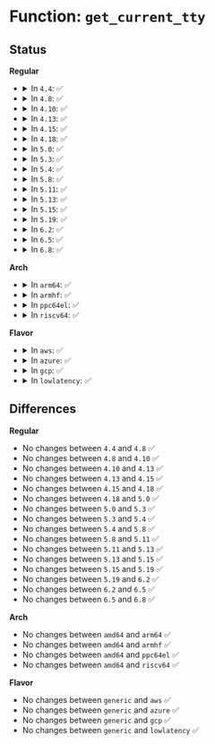 # Function: <code>get_current_tty</code>

## Status
<b>Regular</b>
<ul>
<li>
<details>
<summary>In <code>4.4</code>: ✅</summary>

```c
struct tty_struct *get_current_tty();
```

**Collision:** Unique Global

**Inline:** No

**Transformation:** False

**Instances:**

```
In drivers/tty/tty_io.c (ffffffff814e0a90)
Location: drivers/tty/tty_io.c:557
Inline: False
Direct callers:
  - security/apparmor/file.c:aa_inherit_files
  - drivers/tty/tty_io.c:tty_vhangup_self
  - drivers/tty/tty_io.c:tty_open
```
**Symbols:**

```
ffffffff814e0a90-ffffffff814e0b33: get_current_tty (STB_GLOBAL)
```
</details>
</li>
<li>
<details>
<summary>In <code>4.8</code>: ✅</summary>

```c
struct tty_struct *get_current_tty();
```

**Collision:** Unique Global

**Inline:** No

**Transformation:** False

**Instances:**

```
In drivers/tty/tty_io.c (ffffffff81532480)
Location: drivers/tty/tty_io.c:564
Inline: False
Direct callers:
  - security/apparmor/file.c:aa_inherit_files
  - drivers/tty/tty_io.c:tty_open
  - drivers/tty/tty_io.c:tty_vhangup_self
```
**Symbols:**

```
ffffffff81532480-ffffffff81532523: get_current_tty (STB_GLOBAL)
```
</details>
</li>
<li>
<details>
<summary>In <code>4.10</code>: ✅</summary>

```c
struct tty_struct *get_current_tty();
```

**Collision:** Unique Global

**Inline:** No

**Transformation:** False

**Instances:**

```
In drivers/tty/tty_io.c (ffffffff8155ebb0)
Location: drivers/tty/tty_io.c:564
Inline: False
Direct callers:
  - security/apparmor/file.c:aa_inherit_files
  - drivers/tty/tty_io.c:tty_open
  - drivers/tty/tty_io.c:tty_vhangup_self
```
**Symbols:**

```
ffffffff8155ebb0-ffffffff8155ec53: get_current_tty (STB_GLOBAL)
```
</details>
</li>
<li>
<details>
<summary>In <code>4.13</code>: ✅</summary>

```c
struct tty_struct *get_current_tty();
```

**Collision:** Unique Global

**Inline:** No

**Transformation:** False

**Instances:**

```
In drivers/tty/tty_jobctrl.c (ffffffff8157cc80)
Location: drivers/tty/tty_jobctrl.c:155
Inline: False
Direct callers:
  - security/apparmor/file.c:aa_inherit_files
  - drivers/tty/tty_io.c:tty_open
  - drivers/tty/tty_io.c:tty_vhangup_self
```
**Symbols:**

```
ffffffff8157cc80-ffffffff8157cce2: get_current_tty (STB_GLOBAL)
```
</details>
</li>
<li>
<details>
<summary>In <code>4.15</code>: ✅</summary>

```c
struct tty_struct *get_current_tty();
```

**Collision:** Unique Global

**Inline:** No

**Transformation:** False

**Instances:**

```
In drivers/tty/tty_jobctrl.c (ffffffff815e1930)
Location: drivers/tty/tty_jobctrl.c:156
Inline: False
Direct callers:
  - security/apparmor/file.c:aa_inherit_files
  - drivers/tty/tty_io.c:tty_open
  - drivers/tty/tty_io.c:tty_vhangup_self
```
**Symbols:**

```
ffffffff815e1930-ffffffff815e1998: get_current_tty (STB_GLOBAL)
```
</details>
</li>
<li>
<details>
<summary>In <code>4.18</code>: ✅</summary>

```c
struct tty_struct *get_current_tty();
```

**Collision:** Unique Global

**Inline:** No

**Transformation:** False

**Instances:**

```
In drivers/tty/tty_jobctrl.c (ffffffff8161abf0)
Location: drivers/tty/tty_jobctrl.c:156
Inline: False
Direct callers:
  - security/apparmor/file.c:aa_inherit_files
  - drivers/tty/tty_io.c:tty_open
  - drivers/tty/tty_io.c:tty_vhangup_self
```
**Symbols:**

```
ffffffff8161abf0-ffffffff8161ac58: get_current_tty (STB_GLOBAL)
```
</details>
</li>
<li>
<details>
<summary>In <code>5.0</code>: ✅</summary>

```c
struct tty_struct *get_current_tty();
```

**Collision:** Unique Global

**Inline:** No

**Transformation:** False

**Instances:**

```
In drivers/tty/tty_jobctrl.c (ffffffff81637e60)
Location: drivers/tty/tty_jobctrl.c:156
Inline: False
Direct callers:
  - security/apparmor/file.c:aa_inherit_files
  - drivers/tty/tty_io.c:tty_open
  - drivers/tty/tty_io.c:tty_vhangup_self
```
**Symbols:**

```
ffffffff81637e60-ffffffff81637ec8: get_current_tty (STB_GLOBAL)
```
</details>
</li>
<li>
<details>
<summary>In <code>5.3</code>: ✅</summary>

```c
struct tty_struct *get_current_tty();
```

**Collision:** Unique Global

**Inline:** No

**Transformation:** False

**Instances:**

```
In drivers/tty/tty_jobctrl.c (ffffffff8166c100)
Location: drivers/tty/tty_jobctrl.c:156
Inline: False
Direct callers:
  - security/apparmor/file.c:aa_inherit_files
  - drivers/tty/tty_io.c:tty_open
  - drivers/tty/tty_io.c:tty_vhangup_self
```
**Symbols:**

```
ffffffff8166c100-ffffffff8166c160: get_current_tty (STB_GLOBAL)
```
</details>
</li>
<li>
<details>
<summary>In <code>5.4</code>: ✅</summary>

```c
struct tty_struct *get_current_tty();
```

**Collision:** Unique Global

**Inline:** No

**Transformation:** False

**Instances:**

```
In drivers/tty/tty_jobctrl.c (ffffffff8168e770)
Location: drivers/tty/tty_jobctrl.c:156
Inline: False
Direct callers:
  - security/apparmor/file.c:aa_inherit_files
  - drivers/tty/tty_io.c:tty_open
  - drivers/tty/tty_io.c:tty_vhangup_self
```
**Symbols:**

```
ffffffff8168e770-ffffffff8168e7d0: get_current_tty (STB_GLOBAL)
```
</details>
</li>
<li>
<details>
<summary>In <code>5.8</code>: ✅</summary>

```c
struct tty_struct *get_current_tty();
```

**Collision:** Unique Global

**Inline:** No

**Transformation:** False

**Instances:**

```
In drivers/tty/tty_jobctrl.c (ffffffff81740aa0)
Location: drivers/tty/tty_jobctrl.c:156
Inline: False
Direct callers:
  - security/selinux/hooks.c:selinux_bprm_committing_creds
  - security/apparmor/file.c:aa_inherit_files
  - drivers/tty/tty_io.c:tty_open
  - drivers/tty/tty_io.c:tty_vhangup_self
```
**Symbols:**

```
ffffffff81740aa0-ffffffff81740b2f: get_current_tty (STB_GLOBAL)
```
</details>
</li>
<li>
<details>
<summary>In <code>5.11</code>: ✅</summary>

```c
struct tty_struct *get_current_tty();
```

**Collision:** Unique Global

**Inline:** No

**Transformation:** False

**Instances:**

```
In drivers/tty/tty_jobctrl.c (ffffffff8175c9d0)
Location: drivers/tty/tty_jobctrl.c:158
Inline: False
Direct callers:
  - security/selinux/hooks.c:selinux_bprm_committing_creds
  - security/apparmor/file.c:aa_inherit_files
  - drivers/tty/tty_io.c:tty_open
  - drivers/tty/tty_io.c:tty_vhangup_self
```
**Symbols:**

```
ffffffff8175c9d0-ffffffff8175ca5f: get_current_tty (STB_GLOBAL)
```
</details>
</li>
<li>
<details>
<summary>In <code>5.13</code>: ✅</summary>

```c
struct tty_struct *get_current_tty();
```

**Collision:** Unique Global

**Inline:** No

**Transformation:** False

**Instances:**

```
In drivers/tty/tty_jobctrl.c (ffffffff81740860)
Location: drivers/tty/tty_jobctrl.c:160
Inline: False
Direct callers:
  - security/selinux/hooks.c:selinux_bprm_committing_creds
  - security/apparmor/file.c:aa_inherit_files
  - drivers/tty/tty_io.c:tty_open
  - drivers/tty/tty_io.c:tty_vhangup_self
```
**Symbols:**

```
ffffffff81740860-ffffffff817408ef: get_current_tty (STB_GLOBAL)
```
</details>
</li>
<li>
<details>
<summary>In <code>5.15</code>: ✅</summary>

```c
struct tty_struct *get_current_tty();
```

**Collision:** Unique Global

**Inline:** No

**Transformation:** False

**Instances:**

```
In drivers/tty/tty_jobctrl.c (ffffffff817c12c0)
Location: drivers/tty/tty_jobctrl.c:160
Inline: False
Direct callers:
  - security/selinux/hooks.c:selinux_bprm_committing_creds
  - security/apparmor/file.c:aa_inherit_files
  - drivers/tty/tty_io.c:tty_open
  - drivers/tty/tty_io.c:tty_vhangup_self
```
**Symbols:**

```
ffffffff817c12c0-ffffffff817c134f: get_current_tty (STB_GLOBAL)
```
</details>
</li>
<li>
<details>
<summary>In <code>5.19</code>: ✅</summary>

```c
struct tty_struct *get_current_tty();
```

**Collision:** Unique Global

**Inline:** No

**Transformation:** False

**Instances:**

```
In drivers/tty/tty_jobctrl.c (ffffffff818fdc80)
Location: drivers/tty/tty_jobctrl.c:160
Inline: False
Direct callers:
  - security/selinux/hooks.c:selinux_bprm_committing_creds
  - security/apparmor/file.c:aa_inherit_files
  - drivers/tty/tty_io.c:tty_open
  - drivers/tty/tty_io.c:tty_vhangup_self
```
**Symbols:**

```
ffffffff818fdc80-ffffffff818fdd12: get_current_tty (STB_GLOBAL)
```
</details>
</li>
<li>
<details>
<summary>In <code>6.2</code>: ✅</summary>

```c
struct tty_struct *get_current_tty();
```

**Collision:** Unique Global

**Inline:** No

**Transformation:** False

**Instances:**

```
In drivers/tty/tty_jobctrl.c (ffffffff81a57420)
Location: drivers/tty/tty_jobctrl.c:160
Inline: False
Direct callers:
  - security/selinux/hooks.c:selinux_bprm_committing_creds
  - security/apparmor/file.c:aa_inherit_files
  - drivers/tty/tty_io.c:tty_open
  - drivers/tty/tty_io.c:tty_vhangup_self
```
**Symbols:**

```
ffffffff81a57420-ffffffff81a574b3: get_current_tty (STB_GLOBAL)
```
</details>
</li>
<li>
<details>
<summary>In <code>6.5</code>: ✅</summary>

```c
struct tty_struct *get_current_tty();
```

**Collision:** Unique Global

**Inline:** No

**Transformation:** False

**Instances:**

```
In drivers/tty/tty_jobctrl.c (ffffffff81aa1a20)
Location: drivers/tty/tty_jobctrl.c:160
Inline: False
Direct callers:
  - security/selinux/hooks.c:selinux_bprm_committing_creds
  - security/apparmor/file.c:aa_inherit_files
  - drivers/tty/tty_io.c:tty_open
  - drivers/tty/tty_io.c:tty_vhangup_self
```
**Symbols:**

```
ffffffff81aa1a20-ffffffff81aa1ab3: get_current_tty (STB_GLOBAL)
```
</details>
</li>
<li>
<details>
<summary>In <code>6.8</code>: ✅</summary>

```c
struct tty_struct *get_current_tty();
```

**Collision:** Unique Global

**Inline:** No

**Transformation:** False

**Instances:**

```
In drivers/tty/tty_jobctrl.c (ffffffff81af4480)
Location: drivers/tty/tty_jobctrl.c:160
Inline: False
Direct callers:
  - security/selinux/hooks.c:selinux_bprm_committing_creds
  - security/apparmor/file.c:aa_inherit_files
  - drivers/tty/tty_io.c:tty_open
  - drivers/tty/tty_io.c:tty_vhangup_self
```
**Symbols:**

```
ffffffff81af4480-ffffffff81af4513: get_current_tty (STB_GLOBAL)
```
</details>
</li>
</ul>
<b>Arch</b>
<ul>
<li>
<details>
<summary>In <code>arm64</code>: ✅</summary>

```c
struct tty_struct *get_current_tty();
```

**Collision:** Unique Global

**Inline:** No

**Transformation:** False

**Instances:**

```
In drivers/tty/tty_jobctrl.c (ffff80001085fc98)
Location: drivers/tty/tty_jobctrl.c:156
Inline: False
Direct callers:
  - security/apparmor/file.c:aa_inherit_files
  - drivers/tty/tty_io.c:tty_open
  - drivers/tty/tty_io.c:tty_vhangup_self
```
**Symbols:**

```
ffff80001085fc98-ffff80001085fd50: get_current_tty (STB_GLOBAL)
```
</details>
</li>
<li>
<details>
<summary>In <code>armhf</code>: ✅</summary>

```c
struct tty_struct *get_current_tty();
```

**Collision:** Unique Global

**Inline:** No

**Transformation:** False

**Instances:**

```
In drivers/tty/tty_jobctrl.c (c0967048)
Location: drivers/tty/tty_jobctrl.c:156
Inline: False
Direct callers:
  - security/apparmor/file.c:aa_inherit_files
  - drivers/tty/tty_io.c:tty_open
  - drivers/tty/tty_io.c:tty_vhangup_self
```
**Symbols:**

```
c0967048-c09670c0: get_current_tty (STB_GLOBAL)
```
</details>
</li>
<li>
<details>
<summary>In <code>ppc64el</code>: ✅</summary>

```c
struct tty_struct *get_current_tty();
```

**Collision:** Unique Global

**Inline:** No

**Transformation:** False

**Instances:**

```
In drivers/tty/tty_jobctrl.c (c0000000008ff090)
Location: drivers/tty/tty_jobctrl.c:156
Inline: False
Direct callers:
  - security/apparmor/file.c:aa_inherit_files
  - drivers/tty/tty_io.c:tty_open
  - drivers/tty/tty_io.c:tty_vhangup_self
```
**Symbols:**

```
c0000000008ff090-c0000000008ff110: get_current_tty (STB_GLOBAL)
```
</details>
</li>
<li>
<details>
<summary>In <code>riscv64</code>: ✅</summary>

```c
struct tty_struct *get_current_tty();
```

**Collision:** Unique Global

**Inline:** No

**Transformation:** False

**Instances:**

```
In drivers/tty/tty_jobctrl.c (ffffffe000537e06)
Location: drivers/tty/tty_jobctrl.c:156
Inline: False
Direct callers:
  - security/apparmor/file.c:aa_inherit_files
  - drivers/tty/tty_io.c:tty_open
  - drivers/tty/tty_io.c:tty_vhangup_self
```
**Symbols:**

```
ffffffe000537e06-ffffffe000537e54: get_current_tty (STB_GLOBAL)
```
</details>
</li>
</ul>
<b>Flavor</b>
<ul>
<li>
<details>
<summary>In <code>aws</code>: ✅</summary>

```c
struct tty_struct *get_current_tty();
```

**Collision:** Unique Global

**Inline:** No

**Transformation:** False

**Instances:**

```
In drivers/tty/tty_jobctrl.c (ffffffff816541f0)
Location: drivers/tty/tty_jobctrl.c:156
Inline: False
Direct callers:
  - security/apparmor/file.c:aa_inherit_files
  - drivers/tty/tty_io.c:tty_open
  - drivers/tty/tty_io.c:tty_vhangup_self
```
**Symbols:**

```
ffffffff816541f0-ffffffff81654250: get_current_tty (STB_GLOBAL)
```
</details>
</li>
<li>
<details>
<summary>In <code>azure</code>: ✅</summary>

```c
struct tty_struct *get_current_tty();
```

**Collision:** Unique Global

**Inline:** No

**Transformation:** False

**Instances:**

```
In drivers/tty/tty_jobctrl.c (ffffffff816345d0)
Location: drivers/tty/tty_jobctrl.c:156
Inline: False
Direct callers:
  - security/apparmor/file.c:aa_inherit_files
  - drivers/tty/tty_io.c:tty_open
  - drivers/tty/tty_io.c:tty_vhangup_self
```
**Symbols:**

```
ffffffff816345d0-ffffffff81634630: get_current_tty (STB_GLOBAL)
```
</details>
</li>
<li>
<details>
<summary>In <code>gcp</code>: ✅</summary>

```c
struct tty_struct *get_current_tty();
```

**Collision:** Unique Global

**Inline:** No

**Transformation:** False

**Instances:**

```
In drivers/tty/tty_jobctrl.c (ffffffff816825b0)
Location: drivers/tty/tty_jobctrl.c:156
Inline: False
Direct callers:
  - security/apparmor/file.c:aa_inherit_files
  - drivers/tty/tty_io.c:tty_open
  - drivers/tty/tty_io.c:tty_vhangup_self
```
**Symbols:**

```
ffffffff816825b0-ffffffff81682610: get_current_tty (STB_GLOBAL)
```
</details>
</li>
<li>
<details>
<summary>In <code>lowlatency</code>: ✅</summary>

```c
struct tty_struct *get_current_tty();
```

**Collision:** Unique Global

**Inline:** No

**Transformation:** False

**Instances:**

```
In drivers/tty/tty_jobctrl.c (ffffffff8169cc10)
Location: drivers/tty/tty_jobctrl.c:156
Inline: False
Direct callers:
  - security/apparmor/file.c:aa_inherit_files
  - drivers/tty/tty_io.c:tty_open
  - drivers/tty/tty_io.c:tty_vhangup_self
```
**Symbols:**

```
ffffffff8169cc10-ffffffff8169cc70: get_current_tty (STB_GLOBAL)
```
</details>
</li>
</ul>

## Differences
<b>Regular</b>
<ul>
<li>
No changes between <code>4.4</code> and <code>4.8</code> ✅
</li>
<li>
No changes between <code>4.8</code> and <code>4.10</code> ✅
</li>
<li>
No changes between <code>4.10</code> and <code>4.13</code> ✅
</li>
<li>
No changes between <code>4.13</code> and <code>4.15</code> ✅
</li>
<li>
No changes between <code>4.15</code> and <code>4.18</code> ✅
</li>
<li>
No changes between <code>4.18</code> and <code>5.0</code> ✅
</li>
<li>
No changes between <code>5.0</code> and <code>5.3</code> ✅
</li>
<li>
No changes between <code>5.3</code> and <code>5.4</code> ✅
</li>
<li>
No changes between <code>5.4</code> and <code>5.8</code> ✅
</li>
<li>
No changes between <code>5.8</code> and <code>5.11</code> ✅
</li>
<li>
No changes between <code>5.11</code> and <code>5.13</code> ✅
</li>
<li>
No changes between <code>5.13</code> and <code>5.15</code> ✅
</li>
<li>
No changes between <code>5.15</code> and <code>5.19</code> ✅
</li>
<li>
No changes between <code>5.19</code> and <code>6.2</code> ✅
</li>
<li>
No changes between <code>6.2</code> and <code>6.5</code> ✅
</li>
<li>
No changes between <code>6.5</code> and <code>6.8</code> ✅
</li>
</ul>
<b>Arch</b>
<ul>
<li>
No changes between <code>amd64</code> and <code>arm64</code> ✅
</li>
<li>
No changes between <code>amd64</code> and <code>armhf</code> ✅
</li>
<li>
No changes between <code>amd64</code> and <code>ppc64el</code> ✅
</li>
<li>
No changes between <code>amd64</code> and <code>riscv64</code> ✅
</li>
</ul>
<b>Flavor</b>
<ul>
<li>
No changes between <code>generic</code> and <code>aws</code> ✅
</li>
<li>
No changes between <code>generic</code> and <code>azure</code> ✅
</li>
<li>
No changes between <code>generic</code> and <code>gcp</code> ✅
</li>
<li>
No changes between <code>generic</code> and <code>lowlatency</code> ✅
</li>
</ul>
